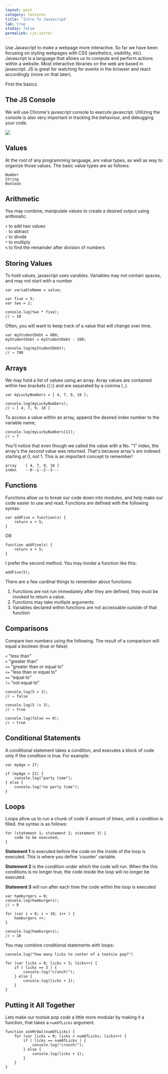 ```yaml
---
layout: post
category: lectures
title: 'Intro To Javascript'
lab: true
studio: false
permalink: /js-intro/
---  
```


Use Javascript to make a webpage more interactive. So far we have been focusing on styling webpages with CSS (aesthetics, visibility, etc). Javascript is a language that allows us to compute and perform actions within a website. Most interactive libraries on the web are based in javascript. JS is great for watching for events in the browser and react accordingly (more on that later).

First the basics. 


## The JS Console
We will use Chrome's javascript console to execute javascript. Utilizing the console is also very important in tracking the behaviour, and debugging your code. 

![]({{site.url}}/files/console.png) 


## Values

At the root of any programming language, are value types, as well as way to organize those values. The basic value types are as follows:

`Number`  
`String`  
`Boolean`  


## Arithmetic

You may combine, manipulate values to create a desired output using arithmatic.

`+` to add two values  
`-` to sbtract  
`/` to divide  
`*` to multiply  
`%` to find the remainder after division of numbers





## Storing Values

To hold values, javascript uses varables. Variables may not contain spaces, and may not start with a number

~~~
var variableName = value;
~~~

~~~
var five = 5;
var two = 2;

conosle.log(two * five);
// → 10
~~~

Often, you will want to keep track of a value that will change over time.

~~~
var myStudentDebt = 800;
myStudentDebt = myStudentDebt - 100;

console.log(myStudentDebt);
// → 700
~~~


## Arrays

We may hold a list of values using an array. Array values are contained within two brackets (`[]`) and are separated by a comma (`,`).

~~~
var myLuckyNumbers = [ 4, 7, 9, 18 ];

console.log(myLuckyNumbers);
// → [ 4, 7, 9, 18 ]
~~~

To access a value within an array, append the desired index number to the variable name;

~~~
console.log(myLuckyNumbers[1]);
// → 7
~~~

You'll notice that even though we called the value with a No. "1" index, the array's the second value was returned. That's because array's are indexed starting at 0, not 1. This is an important concept to remember!

~~~
array    [ 4, 7, 9, 18 ]
index    --0--1--2--3---
~~~

 
## Functions

Functions allow us to break our code down into modules, and help make our code easier to use and read. Functions are defined with the following syntax:

~~~
var addFive = function(x) {
	return x + 5;
}
~~~

OR

~~~
function addFive(x) {
	return x + 5;
}
~~~

I prefer the second method. You may invoke a function like this:

~~~
addFive(5);
~~~

There are a few cardinal things to remember about functions:

1. Functions are not run immediately after they are defined, they must be invoked to return a value. 
2. Functions may take multiple arguments
3. Variables declared within functions are not accessable outside of that function


## Comparisons

Compare two numbers using the following. The result of a comparison will equal a boolean (true or false)

`<` "less than"  
`>` "greater than"  
`>=` "greater than or equal to"  
`<=` "less than or equal to"  
`==` "equal to"  
`!=` "not equal to"  

~~~
console.log(5 < 3);
// → false

console.log(5 != 3);
// → true

console.log(false == 0);
// → true
~~~


## Conditional Statements 

A conditional statement takes a condition, and executes a block of code only if the condition is true. For example:

~~~
var myAge = 27;

if (myAge > 21) {
	console.log("party time");
} else {
	console.log("no party time");
}
~~~


## Loops

Loops allow us to run a chunk of code X amount of times, until a condition is filled. the syntax is as follows: 

~~~
for (statement 1; statement 2; statement 3) {
	code to be executed;
}
~~~

**Statement 1** is executed before the code on the inside of the loop is executed. This is where you define 'counter' variable.

**Statement 2** is the condition under which the code will run. When the this conditions is no longer true, the code inside the loop will no longer be executed.

**Statement 3** will run after each time the code within the loop is executed

~~~
var hamburgers = 0;
console.log(hamburgers);
// → 0

for (var i = 0; i < 10; i++ ) {
	hamburgers ++;
}

console.log(hamburgers);
// → 10
~~~

You may combine conditional statements with loops:  

~~~
console.log("how many licks to center of a tootsie pop?")

for (var licks = 0; licks < 3; licks++) {
	if ( licks == 3 ) {
		console.log("crunch!");
	} else {
		console.log(licks + 1);
	}
}
~~~


## Putting it All Together 

Lets make our tootsie pop code a little more modular by making it a function, that takes a `numOfLicks` argument.  

~~~
function askMrOwl(numOfLicks) {
	for (var licks = 0; licks < numOfLicks; licks++) {
		if ( licks == numOfLicks ) {
			console.log("crunch!");
		} else {
			console.log(licks + 1);
		}
	}
}
~~~
